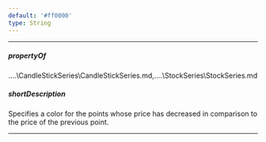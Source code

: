 ```yaml
---
default: '#ff0000'
type: String
---
```

---
##### propertyOf
..\..\CandleStickSeries\CandleStickSeries.md,..\..\StockSeries\StockSeries.md

##### shortDescription
Specifies a color for the points whose price has decreased in comparison to the price of the previous point.

---
